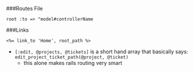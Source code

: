 ###Routes File
~~~
root :to => "model#controllerName
~~~~

###Links

~~~
<%= link_to 'Home', root_path %>
~~~~

* `[:edit, @projects, @tickets]` is a short hand array that basically says: `edit_project_ticket_path(@project, @ticket)`
  * this alone makes rails routing very smart